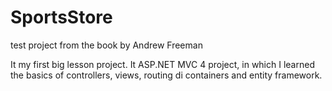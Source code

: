 # SportsStore
test project from the book by Andrew Freeman

It my first big lesson project. 
It ASP.NET MVC 4 project, in which I learned the basics of controllers, views, routing di containers and entity framework.

